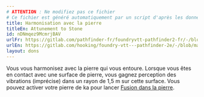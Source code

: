 ```yaml
---
# ATTENTION : Ne modifiez pas ce fichier
# Ce fichier est généré automatiquement par un script d'après les données du module Foundry VTT officiel et de sa traduction
title: Harmonisation avec la pierre
titleEn: Attunement to Stone
id: nDNmqez9McmrjBAV
urlFr: https://gitlab.com/pathfinder-fr/foundryvtt-pathfinder2-fr/-/blob/master/data/feats/nDNmqez9McmrjBAV.htm
urlEn: https://gitlab.com/hooking/foundry-vtt---pathfinder-2e/-/blob/master/packs/data/feats.db/attunement-to-stone.json
layout: dons
---
```

Vous vous harmonisez avec la pierre qui vous entoure. Lorsque vous êtes en contact avec une surface de pierre, vous gagnez perception des vibrations (imprécise) dans un rayon de 1,5 m sur cette surface. Vous pouvez activer votre pierre de ka pour lancer [Fusion dans la pierre](../sorts/fusion-dans-la-pierre.md).

